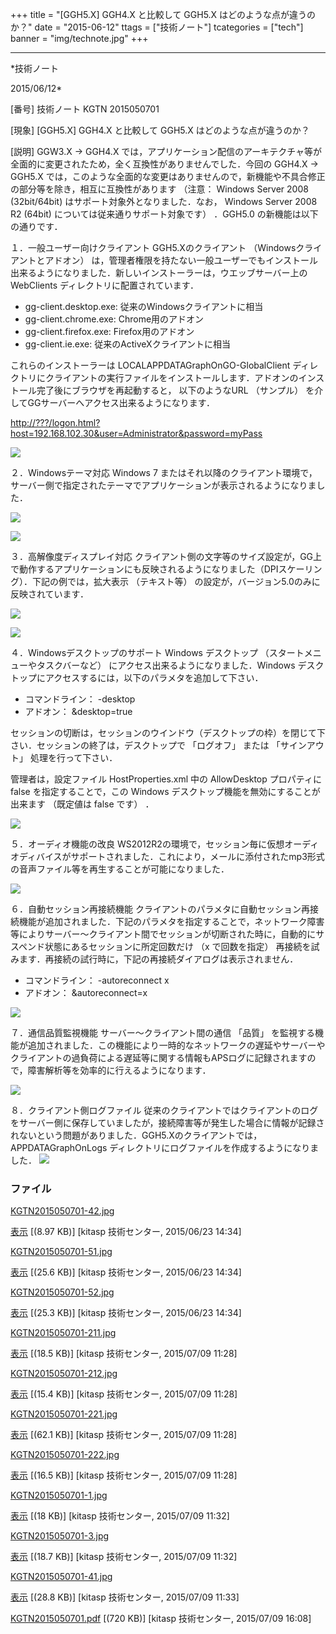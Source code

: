 ﻿+++
title = "[GGH5.X] GGH4.X と比較して GGH5.X はどのような点が違うのか？"
date = "2015-06-12"
ttags = ["技術ノート"]
tcategories = ["tech"]
banner = "img/technote.jpg"
+++

-----------------------------------------------------------------------------------------------------------------------------

*技術ノート

2015/06/12*


[番号]
技術ノート KGTN 2015050701

[現象]
[GGH5.X] GGH4.X と比較して GGH5.X はどのような点が違うのか？

[説明]
GGW3.X → GGH4.X
では，アプリケーション配信のアーキテクチャ等が全面的に変更されたため，全く互換性がありませんでした．今回の
GGH4.X → GGH5.X
では，このような全面的な変更はありませんので，新機能や不具合修正の部分等を除き，相互に互換性があります
（注意： Windows Server 2008 (32bit/64bit)
はサポート対象外となりました．なお， Windows Server 2008 R2 (64bit)
については従来通りサポート対象です） ．GGH5.0 の新機能は以下の通りです．

１．一般ユーザー向けクライアント
GGH5.Xのクライアント （Windowsクライアントとアドオン）
は，管理者権限を持たない一般ユーザーでもインストール出来るようになりました．新しいインストーラーは，ウエッブサーバー上の
WebClients ディレクトリに配置されています．

-   gg-client.desktop.exe: 従来のWindowsクライアントに相当
-   gg-client.chrome.exe: Chrome用のアドオン
-   gg-client.firefox.exe: Firefox用のアドオン
-   gg-client.ie.exe: 従来のActiveXクライアントに相当

これらのインストーラーは LOCALAPPDATAGraphOnGO-GlobalClient
ディレクトリにクライアントの実行ファイルをインストールします．アドオンのインストール完了後にブラウザを再起動すると，
以下のようなURL （サンプル）
を介してGGサーバーへアクセス出来るようになります．

<http://???/logon.html?host=192.168.102.30&user=Administrator&password=myPass>

![](http://techreport.kitasp.net/attachments/download/2112/KGTN2015050701-1.jpg)

２．Windowsテーマ対応
Windows 7
またはそれ以降のクライアント環境で，サーバー側で指定されたテーマでアプリケーションが表示されるようになりました．

![](http://techreport.kitasp.net/attachments/download/2108/KGTN2015050701-211.jpg)

![](http://techreport.kitasp.net/attachments/download/2109/KGTN2015050701-212.jpg)

３．高解像度ディスプレイ対応
クライアント側の文字等のサイズ設定が，GG上で動作するアプリケーションにも反映されるようになりました（DPIスケーリング）．下記の例では，拡大表示
（テキスト等） の設定が，バージョン5.0のみに反映されています．

![](http://techreport.kitasp.net/attachments/download/2110/KGTN2015050701-221.jpg)

![](http://techreport.kitasp.net/attachments/download/2111/KGTN2015050701-222.jpg)

４．Windowsデスクトップのサポート
Windows デスクトップ （スタートメニューやタスクバーなど）
にアクセス出来るようになりました．Windows
デスクトップにアクセスするには，以下のパラメタを追加して下さい．

-   コマンドライン： -desktop
-   アドオン： &desktop=true

セッションの切断は，セッションのウインドウ（デスクトップの枠）を閉じて下さい．セッションの終了は，デスクトップで
「ログオフ」 または 「サインアウト」 処理を行って下さい．

管理者は，設定ファイル HostProperties.xml 中の AllowDesktop プロパティに
false を指定することで，この Windows
デスクトップ機能を無効にすることが出来ます （既定値は false です） ．

![](http://techreport.kitasp.net/attachments/download/2113/KGTN2015050701-3.jpg)

５．オーディオ機能の改良
WS2012R2の環境で，セッション毎に仮想オーディオディバイスがサポートされました．これにより，メールに添付されたmp3形式の音声ファイル等を再生することが可能になりました．

![](http://techreport.kitasp.net/attachments/download/2115/KGTN2015050701-41.jpg)

６．自動セッション再接続機能
クライアントのパラメタに自動セッション再接続機能が追加されました．下記のパラメタを指定することで，ネットワーク障害等によりサーバー～クライアント間でセッションが切断された時に，自動的にサスペンド状態にあるセッションに所定回数だけ
（x で回数を指定）
再接続を試みます．再接続の試行時に，下記の再接続ダイアログは表示されません．

-   コマンドライン： -autoreconnect x
-   アドオン： &autoreconnect=x

![](http://techreport.kitasp.net/attachments/download/2080/KGTN2015050701-42.jpg)

７．通信品質監視機能
サーバー～クライアント間の通信 「品質」
を監視する機能が追加されました．この機能により一時的なネットワークの遅延やサーバーやクライアントの過負荷による遅延等に関する情報もAPSログに記録されますので，障害解析等を効率的に行えるようになります．

![](http://techreport.kitasp.net/attachments/download/2081/KGTN2015050701-51.jpg)

８．クライアント側ログファイル
従来のクライアントではクライアントのログをサーバー側に保存していましたが，接続障害等が発生した場合に情報が記録されないという問題がありました．GGH5.Xのクライアントでは，
APPDATAGraphOnLogs
ディレクトリにログファイルを作成するようになりました．
![](http://techreport.kitasp.net/attachments/download/2082/KGTN2015050701-52.jpg)


### ファイル

 
 


[KGTN2015050701-42.jpg](http://techreport.kitasp.net/attachments/download/2080/KGTN2015050701-42.jpg)

[表示](http://techreport.kitasp.net/attachments/2080/KGTN2015050701-42.jpg "表示")
 [(8.97 KB)] [kitasp 技術センター, 2015/06/23
14:34]

[KGTN2015050701-51.jpg](http://techreport.kitasp.net/attachments/download/2081/KGTN2015050701-51.jpg)

[表示](http://techreport.kitasp.net/attachments/2081/KGTN2015050701-51.jpg "表示")
 [(25.6 KB)] [kitasp 技術センター, 2015/06/23
14:34]

[KGTN2015050701-52.jpg](http://techreport.kitasp.net/attachments/download/2082/KGTN2015050701-52.jpg)

[表示](http://techreport.kitasp.net/attachments/2082/KGTN2015050701-52.jpg "表示")
 [(25.3 KB)] [kitasp 技術センター, 2015/06/23
14:34]

[KGTN2015050701-211.jpg](http://techreport.kitasp.net/attachments/download/2108/KGTN2015050701-211.jpg)

[表示](http://techreport.kitasp.net/attachments/2108/KGTN2015050701-211.jpg "表示")
 [(18.5 KB)] [kitasp 技術センター, 2015/07/09
11:28]

[KGTN2015050701-212.jpg](http://techreport.kitasp.net/attachments/download/2109/KGTN2015050701-212.jpg)

[表示](http://techreport.kitasp.net/attachments/2109/KGTN2015050701-212.jpg "表示")
 [(15.4 KB)] [kitasp 技術センター, 2015/07/09
11:28]

[KGTN2015050701-221.jpg](http://techreport.kitasp.net/attachments/download/2110/KGTN2015050701-221.jpg)

[表示](http://techreport.kitasp.net/attachments/2110/KGTN2015050701-221.jpg "表示")
 [(62.1 KB)] [kitasp 技術センター, 2015/07/09
11:28]

[KGTN2015050701-222.jpg](http://techreport.kitasp.net/attachments/download/2111/KGTN2015050701-222.jpg)

[表示](http://techreport.kitasp.net/attachments/2111/KGTN2015050701-222.jpg "表示")
 [(16.5 KB)] [kitasp 技術センター, 2015/07/09
11:28]

[KGTN2015050701-1.jpg](http://techreport.kitasp.net/attachments/download/2112/KGTN2015050701-1.jpg)

[表示](http://techreport.kitasp.net/attachments/2112/KGTN2015050701-1.jpg "表示")
 [(18 KB)] [kitasp 技術センター, 2015/07/09
11:32]

[KGTN2015050701-3.jpg](http://techreport.kitasp.net/attachments/download/2113/KGTN2015050701-3.jpg)

[表示](http://techreport.kitasp.net/attachments/2113/KGTN2015050701-3.jpg "表示")
 [(18.7 KB)] [kitasp 技術センター, 2015/07/09
11:32]

[KGTN2015050701-41.jpg](http://techreport.kitasp.net/attachments/download/2115/KGTN2015050701-41.jpg)

[表示](http://techreport.kitasp.net/attachments/2115/KGTN2015050701-41.jpg "表示")
 [(28.8 KB)] [kitasp 技術センター, 2015/07/09
11:33]

[KGTN2015050701.pdf](http://techreport.kitasp.net/attachments/download/2153/KGTN2015050701.pdf)
 [(720 KB)] [kitasp 技術センター, 2015/07/09
16:08]


 


 

